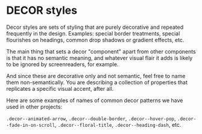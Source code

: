 # DECOR styles

Decor styles are sets of styling that are purely decorative and repeated frequently in the design. Examples: special border treatments, special flourishes on headings, common drop shadows or gradient effects, etc.

The main thing that sets a decor "component" apart from other components is that it has no semantic meaning, and whatever visual flair it adds is likely to be ignored by screenreaders, for example.

And since these are decorative only and not semantic, feel free to name them non-semantically. You are describing a collection of properties that replicates a specific visual accent, after all.

Here are some examples of names of common decor patterns we have used in other projects:

`.decor--animated-arrow`, `.decor--double-border`, `.decor--hover-pop`, `.decor--fade-in-on-scroll`, `.decor--floral-title`, `.decor--heading-dash`, etc.
